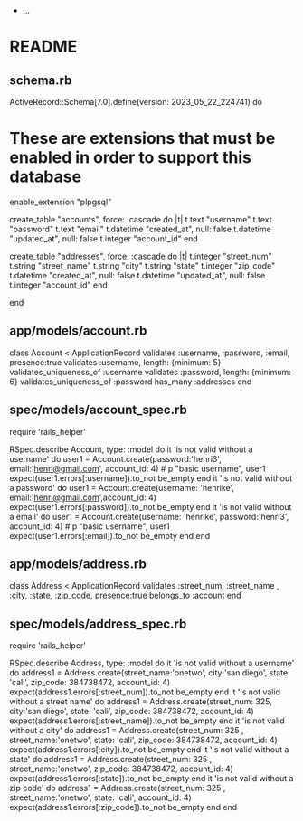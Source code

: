 * ...
<!-- Validations Challenges
Create a Rails application called company_contacts. The app will have a PostgreSQL database.
Generate a model called Account that has a username, a password, and an email. ✅
All stories should have accompanying model specs.
Developer Stories
As a developer, I need username, password, and email to be required.✅
As a developer, I need every username to be at least 5 characters long.✅
As a developer, I need each username to be unique.✅
As a developer, I need each password to be at least 6 characters long.✅
As a developer, I need each password to be unique.✅
As a developer, I want my Account model to have many associated Addresses.✅
As a developer, I want Address to have street_number, street_name, city, state, and zip attributes. The street_number and zip should be integers.✅
As a developer, I want to validate the presence of all fields on Address.✅

Stretch Challenges - TBD

As a developer, I need each Account password to have at least one number.
HINT: Read about custom validations in the Active Record validation docs.
As a developer, I want to validate that Address street_number, street_name, zip are unique for within an account.
HINT: Read about :scope in the Active Record validation docs.
As a developer, I want to validate that the Address street_number and zip are numbers.
HINT: Read about numericality in the Active Record validation docs.
As a developer, I want to see a custom error message that says "Please, input numbers only" if street_number or zip code are not numbers.
HINT: Read about message in the validation docs. -->

# README
## schema.rb
ActiveRecord::Schema[7.0].define(version: 2023_05_22_224741) do
  # These are extensions that must be enabled in order to support this database
  enable_extension "plpgsql"

  create_table "accounts", force: :cascade do |t|
    t.text "username"
    t.text "password"
    t.text "email"
    t.datetime "created_at", null: false
    t.datetime "updated_at", null: false
    t.integer "account_id"
  end

  create_table "addresses", force: :cascade do |t|
    t.integer "street_num"
    t.string "street_name"
    t.string "city"
    t.string "state"
    t.integer "zip_code"
    t.datetime "created_at", null: false
    t.datetime "updated_at", null: false
    t.integer "account_id"
  end

end

## app/models/account.rb

class Account < ApplicationRecord
    validates :username, :password, :email, presence:true
    validates :username, length: {minimum: 5}
    validates_uniqueness_of :username
    validates :password, length: {minimum: 6}
    validates_uniqueness_of :password
    has_many :addresses
end

## spec/models/account_spec.rb
require 'rails_helper'

RSpec.describe Account, type: :model do
  it 'is not valid without a username' do 
    user1 = Account.create(password:'henri3', email:'henri@gmail.com', account_id: 4)
    # p "basic username", user1
    expect(user1.errors[:username]).to_not be_empty
  end
  it 'is not valid without a password' do 
    user1 = Account.create(username: 'henrike', email:'henri@gmail.com',account_id: 4)
    expect(user1.errors[:password]).to_not be_empty
  end
  it 'is not valid without a email' do 
    user1 = Account.create(username: 'henrike', password:'henri3', account_id: 4)
    # p "basic username", user1
    expect(user1.errors[:email]).to_not be_empty
  end
end

## app/models/address.rb

class Address < ApplicationRecord
 validates :street_num, :street_name , :city, :state, :zip_code, presence:true
 belongs_to :account
end

## spec/models/address_spec.rb

require 'rails_helper'

RSpec.describe Address, type: :model do
  it 'is not valid without a username' do 
    address1 = Address.create(street_name:'onetwo', city:'san diego', state: 'cali', zip_code: 384738472, account_id: 4)
    expect(address1.errors[:street_num]).to_not be_empty
  end
  it 'is not valid without a street name' do 
    address1 = Address.create(street_num: 325, city:'san diego', state: 'cali', zip_code: 384738472, account_id: 4)
    expect(address1.errors[:street_name]).to_not be_empty
  end
  it 'is not valid without a city' do 
    address1 = Address.create(street_num: 325 , street_name:'onetwo', state: 'cali', zip_code: 384738472, account_id: 4)
    expect(address1.errors[:city]).to_not be_empty
  end
  it 'is not valid without a state' do 
    address1 = Address.create(street_num: 325 , street_name:'onetwo', zip_code: 384738472, account_id: 4)
    expect(address1.errors[:state]).to_not be_empty
  end
  it 'is not valid without a zip code' do 
    address1 = Address.create(street_num: 325 , street_name:'onetwo', state: 'cali', account_id: 4)
    expect(address1.errors[:zip_code]).to_not be_empty
  end
end





